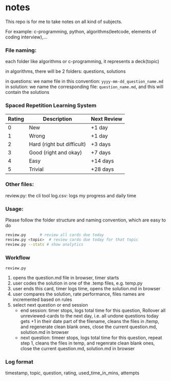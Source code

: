 # notes

This repo is for me to take notes on all kind of subjects.

For example: c-programming, python, algorithms(leetcode, elements of coding interview),...

### File naming:

each folder like algorithms or c-programming, it represents a deck(topic)

in algorithms, there will be 2 folders: questions, solutions

in questions: we name file in this convention: `yyyy-mm-dd_question_name.md`
in solution: we name the corresponding file: `question_name.md`, and this will contain the solutions


### Spaced Repetition Learning System

| Rating | Description | Next Review |
|--------|-------------|-------------|
| 0      | New         |      +1 day |
| 1      | Wrong       | +1 day      |
| 2      | Hard (right but difficult) | +3 days |
| 3 | Good (right and okay) | +7 days |
| 4 | Easy | +14 days |
| 5 | Trivial | +28 days |

### Other files:

review.py: the cli tool
log.csv: logs my progress and daily time


### Usage:

Please follow the folder structure and naming convention, which are easy to do


```bash
review.py      # review all cards due today
review.py <topic>  # review cards due today for that topic
review.py --stats # show analytics
```


### Workflow

`review.py`
1. opens the question.md file in browser, timer starts
2. user codes the solution in one of the .temp files, e.g. temp.py
3. user ends this card, timer logs time, opens the solution.md in browser
4. user compares the solution, rate performance, files names are incremented based on rules 
5. select next question or end session
    + end session: timer stops, logs total time for this question, Rollover all unreviewed-cards to the next day, i.e. all undone questions today gets +1 in their date part of the filename, cleans the files in /temp, and regenerate clean blank ones, close the current question.md, solution.md in browser
    + next question: timeer stops, logs total time for this question, repeat step 1, cleans the files in temp, and regenrate clean blank ones, close the current question.md, solution.md in browser


### Log format
timestamp, topic, question, rating, used_time_in_mins, attempts